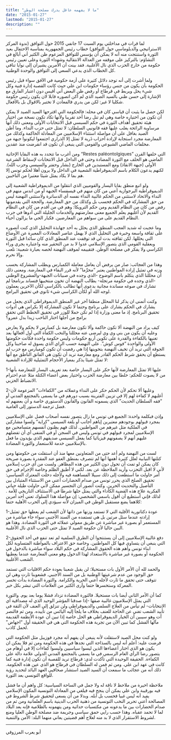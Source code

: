 ```yaml
---
title: "ما لا يفهمه عاقل يدرك مصلحة الوطن"
date: "2015-01-27"
lastmod: "2015-01-27"
description: ""
---
```



---

لما قرات في مداخلتي يوم السبت 17 جانفي 2015 حول التوافق (ندوة المركز الاستراتيجي والدبلوماسي حول التوافق) خطاب رئيس الجمهورية بمناسبة الاحتفال بعيد الثورة واستنتجت منه أنه لا يمكن أن يؤسس للتوافق المزعوم ظن الكثير أني أبالغ في التشاؤم: بالتركيز على موقفه من العدالة الانتقالية وشهداء الثورة وعلى تعيين رئيس حكومة من خارج الحزب الذي نال الأغلبية. فقد بينت أن الأمرين يشيران إلى نوايا تنافي كل الخطاب الذي يدعي السعي إلى التوافق والوحدة الوطنية.

ولما أشرت إلى أنه توجد دلائل كثيرة على أزمة حكومية في الآفق سواء قبل رئيس الحكومة بأن يكون من جنس رؤساء حكومات ابن علي حيث كانت القصبة إدارة فنية وكل شيء يحل ويربط في قرطاج أو رفض ظن البعض أني أقيس دون اعتبار الفارق مع الإشارة إلى حسن ظني بالسيد الصيد الذي لم أكن اتصوره قابلا لان يكون رئيس حكومة شكليا لا غير: لكن من يدري فالمعادن لا تختبر بالاقوال بل بالأفعال.

لكن حصل ما يثبت أن قياسي كان في محله: فالحكومة التي اقترحها السيد الصيد لا يمكن أن تكون من اختياره خاصة وهي لم تنل رضا أحد تقريبا ولأنها تكاد تكون نسخة من اختيار هيئة تحقيق أهداف الثورة في حكم السبسي قبل الانتخابات الأولى ومعنى ذلك أنها مرساوية الرائحة يغلب عليها فقه قانونيي السلطان: لا تمثل حتى حزب النداء. وما أظن الصيد بغافل على أن مواصلة استثناء الإسلاميين من المعادلة الحاكمة وكذلك من المعارضة مجرد استجابة لإرادة أحزاب ذَرية لا تمثل إلا الذراري اجتمعوا ليكونوا جبهة من مخلفات الماضي الشيوعي والقومي التي ينبغي أن تكون قد انقرضت منذ عقدين.

ومن أغرب ما تتحدد به هذه البقايا الإحاثية “Restes paléontolgiques” التي خلفها القرن الماضي هو الحلف مع الثورة المضادة وحتى في الداخل قبل الانتخابات لإسقاط الشرعية الأولى (جبهة الانقاذ) ومع المستبدين في الخارج (بشار وحفتر والسيسي وحزب الله). لكنهم يدعون الكلام باسم الديموقراطية الشعبية في الداخل ولا يرون أهلا لحكم تونس إلا هم بما لا يكاد يمثل شيئا معتبرا من الناخبين.

ولو اتبع منطق بقايا اليسار والقوميين الذي انتقلوا من الديموقراطية الشعبية إلى الديموقراطية البرجوازية أعني من كان منهم في فيسفساء الجبهة أو من اندس منهم في النداء والاتحاد لاستثنى من الحكم غالبية النداء نفسه أي الدساترة ولاستثنى النهضة ليس من حق المشاركة في الحكم فحسب بل وكذلك من حق المعارضة. والحجة التي يقدمونها رفض من كان من النظام القديم ومن حكم الترويكا: وهم في من أقدم من كان في النظام القديم لأن أغلبهم يعلم الجميع معنى معارضتهم والخدمات الجليلة التي أدوها في حرب النظام القديم على من سواهم من المعارضين. فكبار الحي ما يزالون أحياء.

وما عجبت له شديد العجب المنطق الذي يحلل به أحد جهابذة التحليل الذي كنت أتصوره على ثقافة واسعة وخبرة في التحليل الذي لا يهمل عناصر المعادلات المعبرة عن الأوضاع التي يحللها. لكن ثقافته بدت لي قد توقفت عند المنطق الذي كان سائدا قبل الثورة وبعقلية القومي الذي يتصور الإسلامي عدوا لا بد من التحقير منه واعتباره يجري وراء الكراسي ولا يفكر في مصلحة الوطن. فتقييمه لموقف النهضة لخصه بعبارة شعبية: نلعب وإلا نحرم.

وهذا من العجائب: صار من يرفض أن يعامل معاملة الكمبارس ويطلب المشاركة بحسب وزنه في تمثيل إرادة المواطنين يعتبر “محرِّما” لأنه قرر البقاء في المعارضة. ومعنى ذلك أن محللنا الذي يتكلم باسم الوضوح -الذي وجده في صبيانات الجبهة-والمشروع الوطني -الذي وجده في حكومة مرتجلة- يطالب النهضة أن تخون منتخبيها فتساند برنامجا لم تشارك في صوغه مساندة مجانية بدعوى أنها تطالب بالكراسي لكأن الآخرين يعملون لوجه الله أو لكأن الكراسي شيء ثانوي في تحقيق البرامج.

وكنت أتمنى ان يذكر لنا المحلل منطقا آخر غير المنطق الديموقراطي الذي يجعل من يشارك في الحكم يشارك على برنامج وحتما لا تكون المشاركة إلا بكراس هي أدوات تحقيق البرنامج. إذ ما معنى وزارة إذا لم تكن حملا للوزر في تحقيق الخطط التي تحقق برامج من أجلها اختار الناخب زيدا بدل عمرو؟

كيف يراد من النهضة ألا تكون حاكمة وألا تكون معارضة بل كمبارس لا يحكم ولا يعارض وعليه أن يكون من بني وي وي ليرضى عنه محللنا والنخب الكفأة التي أول أفعالها بعد تغنيها بالكفاءة والقدرة على تكوين أربع حكومات وليس حكومة واحدة فكانت حكومتها الأولى والواحدة “فوس كوش”. على النهضة حسب الراي الذي يسوق له صاحبنا وكل الجوقة التي تريد أن تخيف النهضة بتخوينها إذا هي رفضت أن تكون كومبارس مع حزب لم يستطع أن يحقق شرط الحكم القادر ومع معارضة تريد أن تكون هي الفاتق الناطق مع أنها لا تمثل شيئا يذكر بمعيار الأحجام التمثيلية للإرادة الشعبية:

1-عليها الا تمثل المعارضة لأنها حكر على اليسار خاصة بعد تعريف اليسار للمعارضة بأنها من لا يصوت للحكم: خلطا بين معارضة الحزب واختيار بعض أعضاء الكتلة مثلا عدم احترام الانضباط الحزبي.

2-وعليها ألا تحكم لأن الحكم حكر على النداء وعملائه من “الكفاءات” المزعومة لأن أغلبهم لا كفاءة لهم إلا في تزيين الفترينة بسبب دورهم في ما يسمى بالمجتمع المدني أو “فقه السلطان الحديث” الذي يسمونه القانون والقانون الدستوري خاصة و أن بعضهم له فضل ترجمة الدستور إلى العامية.

وإذن فبكلمة واحدة: الجميع في تونس ما زال يتصور نفسه أصحاب فضل على الإسلاميين بمجرد قبولهم بوجودهم معتبرين إياهم أجانب أو بلغة السبسي “كراية” ولسوا مشاركين في الملكية مثل غيرهم من المواطنين. لذلك فهم يظنون أنفسهم متسامحين مع الإسلاميين لمجرد قبولهم في تونس وليس في السجن أو في المنفى أي أن تفضلهم عليهم أنهم لا يصفونهم فيزيائيا كما يفعل السيسي صديقهم الذي يؤيدون ما فعل بالإسلاميين خدمة للاستعمار والثورة المضادة.

لست من النهضة ولم أعد حتى من المتعاونين معها منذ أن استقلت من حكومتها ومن كتلتها النيابية لعلل كثيرة أهمها أنها لم تتصرف بمنطق العفو عند المقدرة بصورة صريحة كان يمكن لو تمت أن تحول دون الكثير من هذه المظاهر. ولست من أي حزب إسلامي لأني لا اقبل التحزب وأريد الملاحظة عن بعد. لكني لا أطيق الظلم وخاصة الإجرام في حق أمر حاولت ما استطعت إلى ذلك سبيلا المساهمة فيه ولأجله دخلت المعترك السياسي: تحقيق الصلح الذي يحرر تونس من صدام الحضارات أعني من الاستثناء المتبادل بين التأصيل والتحديث الحرين. وكنت أتصور أن التجسير ممكن لأني حاولت طيلة حياتي الفكرية علاج هذه القضية الكأداء والتي يمثل حلها شرطا في الاستئناف التاريخي للأمة . لذلك فإني أستطيع أن أقول باسمي الشخصي: إن مواصلة هذا السلوك تعني أحد أمرين كلاهما يضع مستقبل الوطن في الميزان لأنه سيؤدي إلى الحرب الأهلية حتما:

1-عودة دكتاتورية الأقلية التي لا تستمد وزنها من ذاتها لأن الشعب لم يعطها حق تمثيل إرادته عندما سئل مرتين بل هي تستمده من السند الأجنبي سواء جاء مباشرة من المستعمر أو بصورة غير مباشرة عن طريق ممولي عملائه في الثورة المضادة. وهذا هو البين حاليا لأن حكومة الصيد لا تمثل حتى الحزب الذي نال الأغلبية.

2-دفع غالبية الإسلاميين إلى أن يستنتجوا أن الطرق السلمية لم تعد تنفع في أخذ الحقوق التي ينبغي أن يتساوى فيها كل المواطنين. وخاصة حق الاعتراف بالمواطنة المتساوية لكل ابناء تونس وأهم هذه الحقوق المشاركة في حكم البلاد سواء مباشرة بالدخول في الحكومة أو بصورة غير مباشرة بالاستعداد لهذا الدخول وهو معنى المعارضة عندما يعطيها الشعب الأغلبية.

والحمد لله أن الأمر الأول بات مستحيلا: لن يقبل شعبنا بعودة حكم الاقليات التي تستمد حق الوجود من عدم شرعيتها الوطنية بل من السند الأجنبي. فشعوبنا ثارت وهي لن تتوقف حتى تحقق ما ثارت لأجله أعني الحرية والكرامة. والثورة المضادة بدأت تخسر المعركة وستخسرها حتما وأرى الكثير من العلامات التي تبشر بكل خير.

كما أن الأمر الثاني أيضا بات مستحيلا. فالثورة المضادة تزداد فشلا يوما بعد يوم. والثورة التي يمثل الإسلاميون غالبية صفها -إذا صدقنا المؤشر الوحيد الذي له مصداقية أي الانتخابات- لم تيأس من العلاج السلمي والديموقراطي ولن تنزلق إلى العنف لأن الثقة في تأييد الشعب تغني عن الحاجة للعنف بخلاف ما يلجأ إليه اليائس من تأييده. ومن ثم فالنصر آت وهو سيبين أن الخيار الديموقراطي هو الحل خاصة إذا تبين أن عودة الأنظمة القديمة مآلها الفشل كما تبين الآن من تجربة هذه الحكومة التي هي في الحقيقة أول “اجهاض” لحمل كاذب.

ولو كنت محل الصيد لاستقلت لأنه ينبغي أن يفهم أنه مجرد فوزيبل مثل الحكومة التي فرضت عليه: أعلم أنه ليس بالسذاجة التي نجدها في هذه الحكومة ومن ثم فلا يمكن ان يكون هو الذي اختار أعضاءها الذين ليسوا سياسيين وليسوا كفاءات إلا في أوهام من يتصور رضا الرأي العام الرسمي في ما يسمى بالمجتمع المدني الدولي علامة دالة على الكفاءة. الحقيقة الوحيدة التي تأكدت لدي: قرطاج تريد للقصبة أن تكون إدارة فنية كما كانت في عهد ابن علي. ومن ثم فمن له السلطان في قرطاج هو الذي عين هذه الحكومة. ذلك أنه من عجائب ما سمعت أن السيد الصيد استشار صحافيي العهد البائد لتحديد رؤية للواقع التونسي بعد الثورة.

ملاحظة اخيرة من ملاحظ لا ناقة له ولا جمل في الساحة السياسية: كل واهم أن ما فشل فيه بورقيبة وابن علي يمكن أن ينجح فيه فيلغي من المعادلة التونسية المكون الإسلامي يفيد أنه ليس غبيا فحسب بل أبله. وبدلا من أن يسعى لتحقيق شرط الشروط في المصالحة أعني تحرير النخب التونسية من ذهنية الحرب الدينية باسم العلمانية ومن ثم من صدام الحضارات بين ما يدعونه من مكتسبات حداثية ومن يتهمونه بالظلامية فإنه يعد البلاد لما لا تحمد عقباه. وهذا حسب رايي حمق سياسي وجريمة ضد مصلحة الوطن العليا ومنع لشروط الاستقرار الذي لا بد منه لعلاج أهم قضيتين يعاني منهما البلد: الأمن والتنمية.

---

أبو يعرب المرزوقي

###